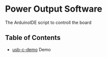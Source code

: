# Power Output Software

The ArduinoIDE script to controll the board

## Table of Contents

- [usb-c-demo](/power-output/Software/usb-c-demo) Demo
